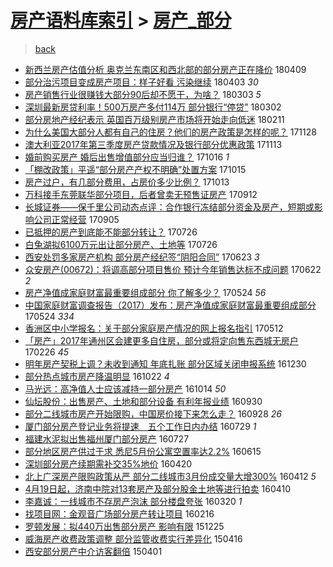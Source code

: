 [房产语料库索引](../../README.md)  > [房产_部分](房产_部分.md)
====
> [back](../README.md)

- [新西兰房产估值分析 奥克兰东南区和西北部的部分房产正在降价](http://jkwz.applinzi.com/ittc/7089915463612236811.html#%E6%96%B0%E8%A5%BF%E5%85%B0%E6%88%BF%E4%BA%A7%E4%BC%B0%E5%80%BC%E5%88%86%E6%9E%90+%E5%A5%A5%E5%85%8B%E5%85%B0%E4%B8%9C%E5%8D%97%E5%8C%BA%E5%92%8C%E8%A5%BF%E5%8C%97%E9%83%A8%E7%9A%84%E9%83%A8%E5%88%86%E6%88%BF%E4%BA%A7%E6%AD%A3%E5%9C%A8%E9%99%8D%E4%BB%B7) 180409  
- [部分治污项目变成房产项目：样子好看 污染继续](http://jkwz.applinzi.com/ittc/7087734261476230160.html#%E9%83%A8%E5%88%86%E6%B2%BB%E6%B1%A1%E9%A1%B9%E7%9B%AE%E5%8F%98%E6%88%90%E6%88%BF%E4%BA%A7%E9%A1%B9%E7%9B%AE%EF%BC%9A%E6%A0%B7%E5%AD%90%E5%A5%BD%E7%9C%8B+%E6%B1%A1%E6%9F%93%E7%BB%A7%E7%BB%AD) 180403 *30* 
- [房产销售行业很赚钱大部分90后却不愿干，为啥？](http://jkwz.applinzi.com/ittc/7076397333829125126.html#%E6%88%BF%E4%BA%A7%E9%94%80%E5%94%AE%E8%A1%8C%E4%B8%9A%E5%BE%88%E8%B5%9A%E9%92%B1%E5%A4%A7%E9%83%A8%E5%88%8690%E5%90%8E%E5%8D%B4%E4%B8%8D%E6%84%BF%E5%B9%B2%EF%BC%8C%E4%B8%BA%E5%95%A5%EF%BC%9F) 180303 *5* 
- [深圳最新房贷利率！500万房产多付114万 部分银行“停贷”](http://jkwz.applinzi.com/ittc/7075818004380386321.html#%E6%B7%B1%E5%9C%B3%E6%9C%80%E6%96%B0%E6%88%BF%E8%B4%B7%E5%88%A9%E7%8E%87%EF%BC%81500%E4%B8%87%E6%88%BF%E4%BA%A7%E5%A4%9A%E4%BB%98114%E4%B8%87+%E9%83%A8%E5%88%86%E9%93%B6%E8%A1%8C%E2%80%9C%E5%81%9C%E8%B4%B7%E2%80%9D) 180302  
- [部分房地产经纪表示 英国百万级别房产市场将开始走向低迷](http://jkwz.applinzi.com/ittc/7068550657336673287.html#%E9%83%A8%E5%88%86%E6%88%BF%E5%9C%B0%E4%BA%A7%E7%BB%8F%E7%BA%AA%E8%A1%A8%E7%A4%BA+%E8%8B%B1%E5%9B%BD%E7%99%BE%E4%B8%87%E7%BA%A7%E5%88%AB%E6%88%BF%E4%BA%A7%E5%B8%82%E5%9C%BA%E5%B0%86%E5%BC%80%E5%A7%8B%E8%B5%B0%E5%90%91%E4%BD%8E%E8%BF%B7) 180211  
- [为什么美国大部分人都有自己的住房？他们的房产政策是怎样的呢？](http://jkwz.applinzi.com/ittc/7040964048949085201.html#%E4%B8%BA%E4%BB%80%E4%B9%88%E7%BE%8E%E5%9B%BD%E5%A4%A7%E9%83%A8%E5%88%86%E4%BA%BA%E9%83%BD%E6%9C%89%E8%87%AA%E5%B7%B1%E7%9A%84%E4%BD%8F%E6%88%BF%EF%BC%9F%E4%BB%96%E4%BB%AC%E7%9A%84%E6%88%BF%E4%BA%A7%E6%94%BF%E7%AD%96%E6%98%AF%E6%80%8E%E6%A0%B7%E7%9A%84%E5%91%A2%EF%BC%9F) 171128  
- [澳大利亚2017年第三季度房产贷款情况及银行部分优惠政策](http://jkwz.applinzi.com/ittc/7035364959339414545.html#%E6%BE%B3%E5%A4%A7%E5%88%A9%E4%BA%9A2017%E5%B9%B4%E7%AC%AC%E4%B8%89%E5%AD%A3%E5%BA%A6%E6%88%BF%E4%BA%A7%E8%B4%B7%E6%AC%BE%E6%83%85%E5%86%B5%E5%8F%8A%E9%93%B6%E8%A1%8C%E9%83%A8%E5%88%86%E4%BC%98%E6%83%A0%E6%94%BF%E7%AD%96) 171113  
- [婚前购买房产 婚后出售增值部分应当归谁？](http://jkwz.applinzi.com/ittc/7025046486361048081.html#%E5%A9%9A%E5%89%8D%E8%B4%AD%E4%B9%B0%E6%88%BF%E4%BA%A7+%E5%A9%9A%E5%90%8E%E5%87%BA%E5%94%AE%E5%A2%9E%E5%80%BC%E9%83%A8%E5%88%86%E5%BA%94%E5%BD%93%E5%BD%92%E8%B0%81%EF%BC%9F) 171016 *1* 
- [「棚改政策」平遥“部分房产产权不明确”处置方案](http://jkwz.applinzi.com/ittc/7024609694348477456.html#%E3%80%8C%E6%A3%9A%E6%94%B9%E6%94%BF%E7%AD%96%E3%80%8D%E5%B9%B3%E9%81%A5%E2%80%9C%E9%83%A8%E5%88%86%E6%88%BF%E4%BA%A7%E4%BA%A7%E6%9D%83%E4%B8%8D%E6%98%8E%E7%A1%AE%E2%80%9D%E5%A4%84%E7%BD%AE%E6%96%B9%E6%A1%88) 171015  
- [房产过户，有几部分费用，占房价多少比例？](http://jkwz.applinzi.com/ittc/7024012607399396369.html#%E6%88%BF%E4%BA%A7%E8%BF%87%E6%88%B7%EF%BC%8C%E6%9C%89%E5%87%A0%E9%83%A8%E5%88%86%E8%B4%B9%E7%94%A8%EF%BC%8C%E5%8D%A0%E6%88%BF%E4%BB%B7%E5%A4%9A%E5%B0%91%E6%AF%94%E4%BE%8B%EF%BC%9F) 171013  
- [万科接手东莞联华部分项目，后者曾卖无预售证房产](http://jkwz.applinzi.com/ittc/7012347141039850512.html#%E4%B8%87%E7%A7%91%E6%8E%A5%E6%89%8B%E4%B8%9C%E8%8E%9E%E8%81%94%E5%8D%8E%E9%83%A8%E5%88%86%E9%A1%B9%E7%9B%AE%EF%BC%8C%E5%90%8E%E8%80%85%E6%9B%BE%E5%8D%96%E6%97%A0%E9%A2%84%E5%94%AE%E8%AF%81%E6%88%BF%E4%BA%A7) 170912  
- [长城证券——保千里公司动态点评：合作银行冻结部分资金及房产，短期或影响公司正常经营](http://jkwz.applinzi.com/ittc/7009833610495132689.html#%E9%95%BF%E5%9F%8E%E8%AF%81%E5%88%B8%E2%80%94%E2%80%94%E4%BF%9D%E5%8D%83%E9%87%8C%E5%85%AC%E5%8F%B8%E5%8A%A8%E6%80%81%E7%82%B9%E8%AF%84%EF%BC%9A%E5%90%88%E4%BD%9C%E9%93%B6%E8%A1%8C%E5%86%BB%E7%BB%93%E9%83%A8%E5%88%86%E8%B5%84%E9%87%91%E5%8F%8A%E6%88%BF%E4%BA%A7%EF%BC%8C%E7%9F%AD%E6%9C%9F%E6%88%96%E5%BD%B1%E5%93%8D%E5%85%AC%E5%8F%B8%E6%AD%A3%E5%B8%B8%E7%BB%8F%E8%90%A5) 170905  
- [已抵押的房产到底能不能部分转让？](http://jkwz.applinzi.com/ittc/6994566173575087120.html#%E5%B7%B2%E6%8A%B5%E6%8A%BC%E7%9A%84%E6%88%BF%E4%BA%A7%E5%88%B0%E5%BA%95%E8%83%BD%E4%B8%8D%E8%83%BD%E9%83%A8%E5%88%86%E8%BD%AC%E8%AE%A9%EF%BC%9F) 170726  
- [白兔湖拟6100万元出让部分房产、土地等](http://jkwz.applinzi.com/ittc/6994423264850739985.html#%E7%99%BD%E5%85%94%E6%B9%96%E6%8B%9F6100%E4%B8%87%E5%85%83%E5%87%BA%E8%AE%A9%E9%83%A8%E5%88%86%E6%88%BF%E4%BA%A7%E3%80%81%E5%9C%9F%E5%9C%B0%E7%AD%89) 170726  
- [西安处罚多家房产机构 部分房产经纪签“阴阳合同”](http://jkwz.applinzi.com/ittc/6982268451069363205.html#%E8%A5%BF%E5%AE%89%E5%A4%84%E7%BD%9A%E5%A4%9A%E5%AE%B6%E6%88%BF%E4%BA%A7%E6%9C%BA%E6%9E%84+%E9%83%A8%E5%88%86%E6%88%BF%E4%BA%A7%E7%BB%8F%E7%BA%AA%E7%AD%BE%E2%80%9C%E9%98%B4%E9%98%B3%E5%90%88%E5%90%8C%E2%80%9D) 170623 *3* 
- [众安房产(00672)：将调高部分项目售价 预计今年销售达标不成问题](http://jkwz.applinzi.com/ittc/6982031772236645380.html#%E4%BC%97%E5%AE%89%E6%88%BF%E4%BA%A7%2800672%29%EF%BC%9A%E5%B0%86%E8%B0%83%E9%AB%98%E9%83%A8%E5%88%86%E9%A1%B9%E7%9B%AE%E5%94%AE%E4%BB%B7+%E9%A2%84%E8%AE%A1%E4%BB%8A%E5%B9%B4%E9%94%80%E5%94%AE%E8%BE%BE%E6%A0%87%E4%B8%8D%E6%88%90%E9%97%AE%E9%A2%98) 170622 *2* 
- [房产净值成家庭财富最重要组成部分 你了解多少？](http://jkwz.applinzi.com/ittc/6971307248000173060.html#%E6%88%BF%E4%BA%A7%E5%87%80%E5%80%BC%E6%88%90%E5%AE%B6%E5%BA%AD%E8%B4%A2%E5%AF%8C%E6%9C%80%E9%87%8D%E8%A6%81%E7%BB%84%E6%88%90%E9%83%A8%E5%88%86+%E4%BD%A0%E4%BA%86%E8%A7%A3%E5%A4%9A%E5%B0%91%EF%BC%9F) 170524 *56* 
- [中国家庭财富调查报告（2017）发布：房产净值成家庭财富最重要组成部分](http://jkwz.applinzi.com/ittc/6971121878356722692.html#%E4%B8%AD%E5%9B%BD%E5%AE%B6%E5%BA%AD%E8%B4%A2%E5%AF%8C%E8%B0%83%E6%9F%A5%E6%8A%A5%E5%91%8A%EF%BC%882017%EF%BC%89%E5%8F%91%E5%B8%83%EF%BC%9A%E6%88%BF%E4%BA%A7%E5%87%80%E5%80%BC%E6%88%90%E5%AE%B6%E5%BA%AD%E8%B4%A2%E5%AF%8C%E6%9C%80%E9%87%8D%E8%A6%81%E7%BB%84%E6%88%90%E9%83%A8%E5%88%86) 170524 *334* 
- [香洲区中小学报名：关于部分家庭房产情况的网上报名指引](http://jkwz.applinzi.com/ittc/6966778444284167172.html#%E9%A6%99%E6%B4%B2%E5%8C%BA%E4%B8%AD%E5%B0%8F%E5%AD%A6%E6%8A%A5%E5%90%8D%EF%BC%9A%E5%85%B3%E4%BA%8E%E9%83%A8%E5%88%86%E5%AE%B6%E5%BA%AD%E6%88%BF%E4%BA%A7%E6%83%85%E5%86%B5%E7%9A%84%E7%BD%91%E4%B8%8A%E6%8A%A5%E5%90%8D%E6%8C%87%E5%BC%95) 170512  
- [「房产」2017年通州区会建更多自住房，部分或将定向售东西城无房户](http://jkwz.applinzi.com/ittc/6939045619883836420.html#%E3%80%8C%E6%88%BF%E4%BA%A7%E3%80%8D2017%E5%B9%B4%E9%80%9A%E5%B7%9E%E5%8C%BA%E4%BC%9A%E5%BB%BA%E6%9B%B4%E5%A4%9A%E8%87%AA%E4%BD%8F%E6%88%BF%EF%BC%8C%E9%83%A8%E5%88%86%E6%88%96%E5%B0%86%E5%AE%9A%E5%90%91%E5%94%AE%E4%B8%9C%E8%A5%BF%E5%9F%8E%E6%97%A0%E6%88%BF%E6%88%B7) 170226 *45* 
- [明年房产契税上调？未收到通知 年底扎账 部分区域关闭申报系统](http://jkwz.applinzi.com/ittc/6917318196976944132.html#%E6%98%8E%E5%B9%B4%E6%88%BF%E4%BA%A7%E5%A5%91%E7%A8%8E%E4%B8%8A%E8%B0%83%EF%BC%9F%E6%9C%AA%E6%94%B6%E5%88%B0%E9%80%9A%E7%9F%A5+%E5%B9%B4%E5%BA%95%E6%89%8E%E8%B4%A6+%E9%83%A8%E5%88%86%E5%8C%BA%E5%9F%9F%E5%85%B3%E9%97%AD%E7%94%B3%E6%8A%A5%E7%B3%BB%E7%BB%9F) 161230  
- [部分热点城市房产降温明显](http://jkwz.applinzi.com/ittc/6891748612022731780.html#%E9%83%A8%E5%88%86%E7%83%AD%E7%82%B9%E5%9F%8E%E5%B8%82%E6%88%BF%E4%BA%A7%E9%99%8D%E6%B8%A9%E6%98%8E%E6%98%BE) 161022 *4* 
- [马光远：高净值人士应该减持一部分房产](http://jkwz.applinzi.com/ittc/6888761223268533253.html#%E9%A9%AC%E5%85%89%E8%BF%9C%EF%BC%9A%E9%AB%98%E5%87%80%E5%80%BC%E4%BA%BA%E5%A3%AB%E5%BA%94%E8%AF%A5%E5%87%8F%E6%8C%81%E4%B8%80%E9%83%A8%E5%88%86%E6%88%BF%E4%BA%A7) 161014 *50* 
- [仙坛股份：出售房产、土地和部分设备 有利年报业绩](http://jkwz.applinzi.com/ittc/6883766333929423876.html#%E4%BB%99%E5%9D%9B%E8%82%A1%E4%BB%BD%EF%BC%9A%E5%87%BA%E5%94%AE%E6%88%BF%E4%BA%A7%E3%80%81%E5%9C%9F%E5%9C%B0%E5%92%8C%E9%83%A8%E5%88%86%E8%AE%BE%E5%A4%87+%E6%9C%89%E5%88%A9%E5%B9%B4%E6%8A%A5%E4%B8%9A%E7%BB%A9) 160930  
- [部分二线城市房产开始限购，中国房价接下来怎么走？](http://jkwz.applinzi.com/ittc/6882916447675745284.html#%E9%83%A8%E5%88%86%E4%BA%8C%E7%BA%BF%E5%9F%8E%E5%B8%82%E6%88%BF%E4%BA%A7%E5%BC%80%E5%A7%8B%E9%99%90%E8%B4%AD%EF%BC%8C%E4%B8%AD%E5%9B%BD%E6%88%BF%E4%BB%B7%E6%8E%A5%E4%B8%8B%E6%9D%A5%E6%80%8E%E4%B9%88%E8%B5%B0%EF%BC%9F) 160928 *26* 
- [厦门部分房产登记业务将提速　五个工作日内办结](http://jkwz.applinzi.com/ittc/6860213782487499781.html#%E5%8E%A6%E9%97%A8%E9%83%A8%E5%88%86%E6%88%BF%E4%BA%A7%E7%99%BB%E8%AE%B0%E4%B8%9A%E5%8A%A1%E5%B0%86%E6%8F%90%E9%80%9F%E3%80%80%E4%BA%94%E4%B8%AA%E5%B7%A5%E4%BD%9C%E6%97%A5%E5%86%85%E5%8A%9E%E7%BB%93) 160729 *1* 
- [福建水泥拟出售福州厦门部分房产](http://jkwz.applinzi.com/ittc/6859600777345238020.html#%E7%A6%8F%E5%BB%BA%E6%B0%B4%E6%B3%A5%E6%8B%9F%E5%87%BA%E5%94%AE%E7%A6%8F%E5%B7%9E%E5%8E%A6%E9%97%A8%E9%83%A8%E5%88%86%E6%88%BF%E4%BA%A7) 160727  
- [部分地区房产供过于求 悉尼5月份公寓空置率达2.2%](http://jkwz.applinzi.com/ittc/6843932062935155717.html#%E9%83%A8%E5%88%86%E5%9C%B0%E5%8C%BA%E6%88%BF%E4%BA%A7%E4%BE%9B%E8%BF%87%E4%BA%8E%E6%B1%82+%E6%82%89%E5%B0%BC5%E6%9C%88%E4%BB%BD%E5%85%AC%E5%AF%93%E7%A9%BA%E7%BD%AE%E7%8E%87%E8%BE%BE2.2%25) 160615  
- [深圳部分房产续期需补交35%地价](http://jkwz.applinzi.com/ittc/6823000969256109061.html#%E6%B7%B1%E5%9C%B3%E9%83%A8%E5%88%86%E6%88%BF%E4%BA%A7%E7%BB%AD%E6%9C%9F%E9%9C%80%E8%A1%A5%E4%BA%A435%25%E5%9C%B0%E4%BB%B7) 160420  
- [北上广深房产限购政策从严 部分二线城市3月份成交量大增300%](http://jkwz.applinzi.com/ittc/6820150060977226756.html#%E5%8C%97%E4%B8%8A%E5%B9%BF%E6%B7%B1%E6%88%BF%E4%BA%A7%E9%99%90%E8%B4%AD%E6%94%BF%E7%AD%96%E4%BB%8E%E4%B8%A5+%E9%83%A8%E5%88%86%E4%BA%8C%E7%BA%BF%E5%9F%8E%E5%B8%823%E6%9C%88%E4%BB%BD%E6%88%90%E4%BA%A4%E9%87%8F%E5%A4%A7%E5%A2%9E300%25) 160412 *5* 
- [4月19日起，济南中院对13套房产及部分股金土地等进行拍卖](http://jkwz.applinzi.com/ittc/6819404567267509252.html#4%E6%9C%8819%E6%97%A5%E8%B5%B7%EF%BC%8C%E6%B5%8E%E5%8D%97%E4%B8%AD%E9%99%A2%E5%AF%B913%E5%A5%97%E6%88%BF%E4%BA%A7%E5%8F%8A%E9%83%A8%E5%88%86%E8%82%A1%E9%87%91%E5%9C%9F%E5%9C%B0%E7%AD%89%E8%BF%9B%E8%A1%8C%E6%8B%8D%E5%8D%96) 160410  
- [李嘉诚：一线城市不存房产泡沫 部分楼盘夸张](http://jkwz.applinzi.com/ittc/6811601914265338884.html#%E6%9D%8E%E5%98%89%E8%AF%9A%EF%BC%9A%E4%B8%80%E7%BA%BF%E5%9F%8E%E5%B8%82%E4%B8%8D%E5%AD%98%E6%88%BF%E4%BA%A7%E6%B3%A1%E6%B2%AB+%E9%83%A8%E5%88%86%E6%A5%BC%E7%9B%98%E5%A4%B8%E5%BC%A0) 160320 *1* 
- [找项目网：金观音广场部分房产转让项目](http://jkwz.applinzi.com/ittc/6799466107295499269.html#%E6%89%BE%E9%A1%B9%E7%9B%AE%E7%BD%91%EF%BC%9A%E9%87%91%E8%A7%82%E9%9F%B3%E5%B9%BF%E5%9C%BA%E9%83%A8%E5%88%86%E6%88%BF%E4%BA%A7%E8%BD%AC%E8%AE%A9%E9%A1%B9%E7%9B%AE) 160216  
- [罗顿发展：拟440万出售部分房产 影响有限](http://jkwz.applinzi.com/ittc/6779831343995421700.html#%E7%BD%97%E9%A1%BF%E5%8F%91%E5%B1%95%EF%BC%9A%E6%8B%9F440%E4%B8%87%E5%87%BA%E5%94%AE%E9%83%A8%E5%88%86%E6%88%BF%E4%BA%A7+%E5%BD%B1%E5%93%8D%E6%9C%89%E9%99%90) 151225  
- [威海房产收费政策调整 部分监管收费实行差异化](http://jkwz.applinzi.com/ittc/547650611403649731.html#%E5%A8%81%E6%B5%B7%E6%88%BF%E4%BA%A7%E6%94%B6%E8%B4%B9%E6%94%BF%E7%AD%96%E8%B0%83%E6%95%B4+%E9%83%A8%E5%88%86%E7%9B%91%E7%AE%A1%E6%94%B6%E8%B4%B9%E5%AE%9E%E8%A1%8C%E5%B7%AE%E5%BC%82%E5%8C%96) 150416  
- [西安部分房产中介访客翻倍](http://jkwz.applinzi.com/ittc/547650611401453878.html#%E8%A5%BF%E5%AE%89%E9%83%A8%E5%88%86%E6%88%BF%E4%BA%A7%E4%B8%AD%E4%BB%8B%E8%AE%BF%E5%AE%A2%E7%BF%BB%E5%80%8D) 150401  

